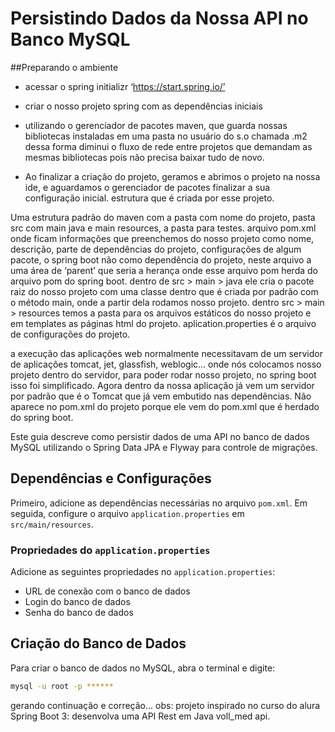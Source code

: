 # Persistindo Dados da Nossa API no Banco MySQL

##Preparando o ambiente

- acessar o spring initializr ‘https://start.spring.io/’
- criar o nosso projeto spring com as dependências iniciais
- utilizando o gerenciador de pacotes maven, que guarda nossas bibliotecas instaladas em uma pasta no usuário do s.o chamada .m2 dessa forma diminui o fluxo de rede entre projetos que demandam as mesmas bibliotecas pois não precisa baixar tudo de novo.

- Ao finalizar a criação do projeto, geramos e abrimos o projeto na nossa ide, e aguardamos o gerenciador de pacotes finalizar a sua configuração inicial.
  estrutura que é criada por esse projeto.

Uma estrutura padrão do maven com a pasta com nome do projeto, pasta src com main java e main resources, a pasta para testes.
arquivo pom.xml onde ficam informações que preenchemos do nosso projeto como nome, descrição, parte de dependências do projeto, configurações de algum pacote, 
o spring boot não como dependência do projeto, neste arquivo a uma área de ‘parent’ que seria a herança onde esse arquivo pom herda do arquivo pom do spring boot.
dentro de src > main > java ele cria o pacote raiz do nosso projeto com uma classe dentro que é criada por padrão com o método main, onde a partir dela rodamos nosso projeto.
dentro src > main > resources temos a pasta para os arquivos estáticos do nosso projeto e em templates as páginas html do projeto.
aplication.properties  é o arquivo de configurações do projeto.

a execução das aplicações web normalmente necessitavam de um servidor de aplicações tomcat, jet, glassfish, weblogic… onde nós colocamos nosso projeto dentro do servidor, 
para poder rodar nosso projeto, no spring boot isso foi simplificado. Agora dentro da nossa aplicação já vem um servidor por padrão que é o Tomcat que já vem embutido nas 
dependências. Não aparece no pom.xml do projeto porque ele vem do pom.xml que é herdado do spring boot. 


Este guia descreve como persistir dados de uma API no banco de dados MySQL utilizando o Spring Data JPA e Flyway para controle de migrações.

## Dependências e Configurações

Primeiro, adicione as dependências necessárias no arquivo `pom.xml`. Em seguida, configure o arquivo `application.properties` em `src/main/resources`.

### Propriedades do `application.properties`

Adicione as seguintes propriedades no `application.properties`:
- URL de conexão com o banco de dados
- Login do banco de dados
- Senha do banco de dados

## Criação do Banco de Dados

Para criar o banco de dados no MySQL, abra o terminal e digite:
```bash
mysql -u root -p ******
```

gerando continuação e correção...
obs: projeto inspirado no curso do alura Spring Boot 3: desenvolva uma API Rest em Java voll_med api.
